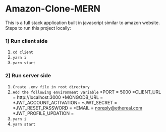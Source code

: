# Amazon-Clone-MERN
This is a full stack application built in javascript similar to amazon website.
Steps to run this project locally:
### 1) Run client side
   1. `cd client`
   2. `yarn i`
   3. `yarn start`
   
### 2) Run server side
   1. `Create .env file in root directory`
   2. `Add the following environment variable`
     *PORT = 5000
     *CLIENT_URL = http://localhost:3000
     *MONGODB_URL = <your-mongodb-atlas-cluster-database-url>
     *JWT_ACCOUNT_ACTIVATION= <your-accout-activation-jwt-secret>
     *JWT_SECRET = <your-jwt-secret>
     *JWT_RESET_PASSWORD = <your-jwt-reset-password-secret>
     *EMAIL = noreply@ethereal.com
     *JWT_PROFILE_UPDATION = <your-jwt-profile-updation-secret>
   3. `yarn i`
   4. `yarn start`

